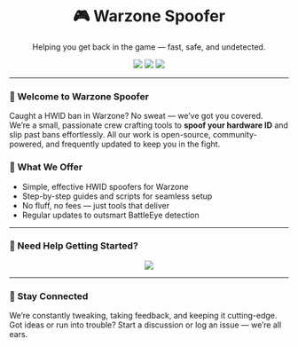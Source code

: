 <h1 align="center">🎮 Warzone Spoofer</h1>
<p align="center">Helping you get back in the game — fast, safe, and undetected.</p>

<p align="center">
  <img src="https://img.shields.io/badge/Status-Active-brightgreen?style=flat-square" />
  <img src="https://img.shields.io/badge/Anti%20Cheat%20Bypass-BattleEye-blue?style=flat-square" />
  <img src="https://img.shields.io/badge/Last%20Update-March%202025-orange?style=flat-square" />
</p>

<hr />

<h3>👋 Welcome to Warzone Spoofer</h3>
<p>Caught a HWID ban in Warzone? No sweat — we’ve got you covered.<br>
We’re a small, passionate crew crafting tools to <strong>spoof your hardware ID</strong> and slip past bans effortlessly. All our work is open-source, community-powered, and frequently updated to keep you in the fight.</p>

<h3>🔧 What We Offer</h3>
<ul>
  <li>Simple, effective HWID spoofers for Warzone</li>
  <li>Step-by-step guides and scripts for seamless setup</li>
  <li>No fluff, no fees — just tools that deliver</li>
  <li>Regular updates to outsmart BattleEye detection</li>
</ul>

<hr />

<h3>🎥 Need Help Getting Started?</h3>
<p align="center">
  <a href="https://www.youtube.com/watch?v=b8XyEwxpccE" target="_blank">
    <img src="https://img.shields.io/badge/Watch%20YouTube%20Guide-Click%20Here-red?style=for-the-badge&logo=youtube" />
  </a>
</p>

<hr />

<h3>💬 Stay Connected</h3>
<p>We’re constantly tweaking, taking feedback, and keeping it cutting-edge.<br>
Got ideas or run into trouble? Start a discussion or log an issue — we’re all ears.</p>
